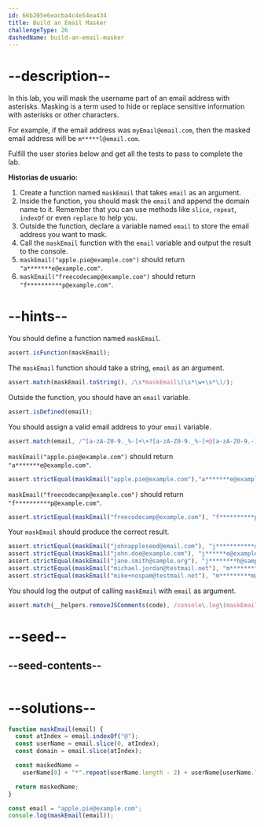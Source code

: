 ```yaml
---
id: 66b205e6eacba4c4e54ea434
title: Build an Email Masker
challengeType: 26
dashedName: build-an-email-masker
---
```


# --description--

In this lab, you will mask the username part of an email address with asterisks. Masking is a term used to hide or replace sensitive information with asterisks or other characters.

For example, if the email address was `myEmail@email.com`, then the masked email address will be `m*****l@email.com`.

Fulfill the user stories below and get all the tests to pass to complete the lab.

**Historias de usuario:**

1. Create a function named `maskEmail` that takes `email` as an argument.
2. Inside the function, you should mask the `email` and append the domain name to it.  Remember that you can use methods like `slice`, `repeat`, `indexOf` or even `replace` to help you.
3. Outside the function, declare a variable named `email` to store the email address you want to mask.
4. Call the `maskEmail` function with the `email` variable and output the result to the console.
5. `maskEmail("apple.pie@example.com")` should return `"a*******e@example.com"`.
6. `maskEmail("freecodecamp@example.com")` should return `"f**********p@example.com"`.

# --hints--

You should define a function named `maskEmail`.

```js
assert.isFunction(maskEmail);
```

The `maskEmail` function should take a string, `email` as an argument.

```js
assert.match(maskEmail.toString(), /\s*maskEmail\(\s*\w+\s*\)/);
```

Outside the function, you should have an `email` variable.

```js
assert.isDefined(email);
```

You should assign a valid email address to your `email` variable.

```js
assert.match(email, /^[a-zA-Z0-9._%-]+\+?[a-zA-Z0-9._%-]+@[a-zA-Z0-9.-]+\.[a-zA-Z]{2,}$/);
```

`maskEmail("apple.pie@example.com")` should return `"a*******e@example.com"`.

```js
assert.strictEqual(maskEmail("apple.pie@example.com"),"a*******e@example.com");
```

`maskEmail("freecodecamp@example.com")` should return `"f**********p@example.com"`.

```js
assert.strictEqual(maskEmail("freecodecamp@example.com"), "f**********p@example.com");
```

Your `maskEmail` should produce the correct result.

```js
assert.strictEqual(maskEmail("johnappleseed@email.com"), "j***********d@email.com");
assert.strictEqual(maskEmail("john.doe@example.com"), "j******e@example.com");
assert.strictEqual(maskEmail("jane.smith@sample.org"), "j********h@sample.org");
assert.strictEqual(maskEmail("michael.jordan@testmail.net"), "m************n@testmail.net");
assert.strictEqual(maskEmail("mike+nospam@testmail.net"), "m*********m@testmail.net");
```

You should log the output of calling `maskEmail` with `email` as argument.

```js
assert.match(__helpers.removeJSComments(code), /console\.log\(maskEmail\(email\)\)/);
```

# --seed--

## --seed-contents--

```js

```

# --solutions--

```js
function maskEmail(email) {
  const atIndex = email.indexOf("@");
  const userName = email.slice(0, atIndex);
  const domain = email.slice(atIndex);

  const maskedName =
    userName[0] + "*".repeat(userName.length - 2) + userName[userName.length - 1] + domain;

  return maskedName;
}

const email = "apple.pie@example.com";
console.log(maskEmail(email));
```
